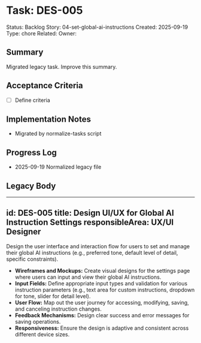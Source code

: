 # Task: DES-005
Status: Backlog
Story: 04-set-global-ai-instructions
Created: 2025-09-19
Type: chore
Related:
Owner:

## Summary
Migrated legacy task. Improve this summary.

## Acceptance Criteria
- [ ] Define criteria

## Implementation Notes
- Migrated by normalize-tasks script

## Progress Log
- 2025-09-19 Normalized legacy file

## Legacy Body

---
id: DES-005
title: Design UI/UX for Global AI Instruction Settings
responsibleArea: UX/UI Designer
---
Design the user interface and interaction flow for users to set and manage their global AI instructions (e.g., preferred tone, default level of detail, specific constraints).
*   **Wireframes and Mockups:** Create visual designs for the settings page where users can input and view their global AI instructions.
*   **Input Fields:** Define appropriate input types and validation for various instruction parameters (e.g., text area for custom instructions, dropdown for tone, slider for detail level).
*   **User Flow:** Map out the user journey for accessing, modifying, saving, and canceling instruction changes.
*   **Feedback Mechanisms:** Design clear success and error messages for saving operations.
*   **Responsiveness:** Ensure the design is adaptive and consistent across different device sizes.
